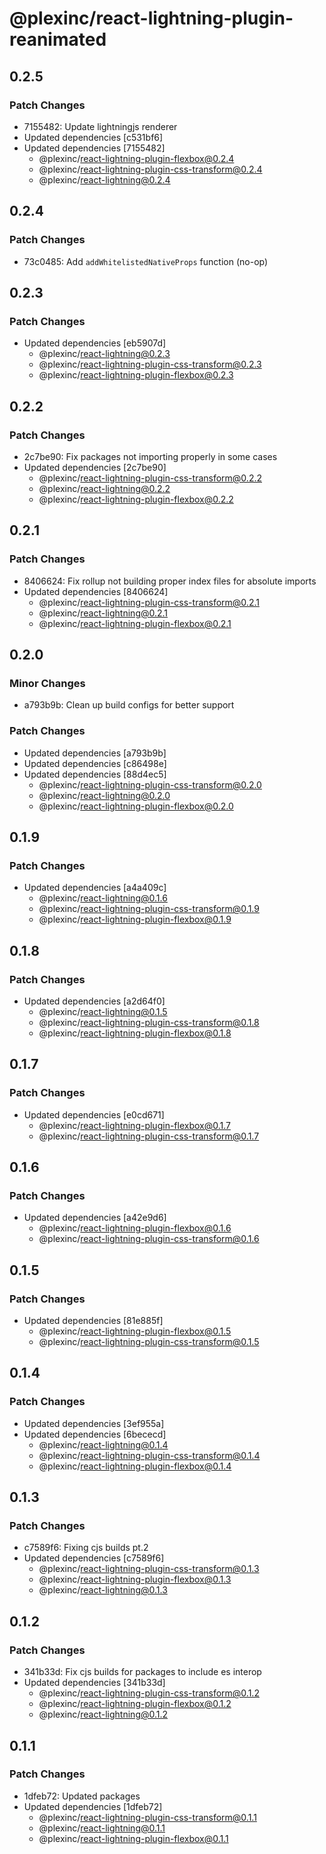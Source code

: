 # @plexinc/react-lightning-plugin-reanimated

## 0.2.5

### Patch Changes

- 7155482: Update lightningjs renderer
- Updated dependencies [c531bf6]
- Updated dependencies [7155482]
  - @plexinc/react-lightning-plugin-flexbox@0.2.4
  - @plexinc/react-lightning-plugin-css-transform@0.2.4
  - @plexinc/react-lightning@0.2.4

## 0.2.4

### Patch Changes

- 73c0485: Add `addWhitelistedNativeProps` function (no-op)

## 0.2.3

### Patch Changes

- Updated dependencies [eb5907d]
  - @plexinc/react-lightning@0.2.3
  - @plexinc/react-lightning-plugin-css-transform@0.2.3
  - @plexinc/react-lightning-plugin-flexbox@0.2.3

## 0.2.2

### Patch Changes

- 2c7be90: Fix packages not importing properly in some cases
- Updated dependencies [2c7be90]
  - @plexinc/react-lightning-plugin-css-transform@0.2.2
  - @plexinc/react-lightning@0.2.2
  - @plexinc/react-lightning-plugin-flexbox@0.2.2

## 0.2.1

### Patch Changes

- 8406624: Fix rollup not building proper index files for absolute imports
- Updated dependencies [8406624]
  - @plexinc/react-lightning-plugin-css-transform@0.2.1
  - @plexinc/react-lightning@0.2.1
  - @plexinc/react-lightning-plugin-flexbox@0.2.1

## 0.2.0

### Minor Changes

- a793b9b: Clean up build configs for better support

### Patch Changes

- Updated dependencies [a793b9b]
- Updated dependencies [c86498e]
- Updated dependencies [88d4ec5]
  - @plexinc/react-lightning-plugin-css-transform@0.2.0
  - @plexinc/react-lightning@0.2.0
  - @plexinc/react-lightning-plugin-flexbox@0.2.0

## 0.1.9

### Patch Changes

- Updated dependencies [a4a409c]
  - @plexinc/react-lightning@0.1.6
  - @plexinc/react-lightning-plugin-css-transform@0.1.9
  - @plexinc/react-lightning-plugin-flexbox@0.1.9

## 0.1.8

### Patch Changes

- Updated dependencies [a2d64f0]
  - @plexinc/react-lightning@0.1.5
  - @plexinc/react-lightning-plugin-css-transform@0.1.8
  - @plexinc/react-lightning-plugin-flexbox@0.1.8

## 0.1.7

### Patch Changes

- Updated dependencies [e0cd671]
  - @plexinc/react-lightning-plugin-flexbox@0.1.7
  - @plexinc/react-lightning-plugin-css-transform@0.1.7

## 0.1.6

### Patch Changes

- Updated dependencies [a42e9d6]
  - @plexinc/react-lightning-plugin-flexbox@0.1.6
  - @plexinc/react-lightning-plugin-css-transform@0.1.6

## 0.1.5

### Patch Changes

- Updated dependencies [81e885f]
  - @plexinc/react-lightning-plugin-flexbox@0.1.5
  - @plexinc/react-lightning-plugin-css-transform@0.1.5

## 0.1.4

### Patch Changes

- Updated dependencies [3ef955a]
- Updated dependencies [6bececd]
  - @plexinc/react-lightning@0.1.4
  - @plexinc/react-lightning-plugin-css-transform@0.1.4
  - @plexinc/react-lightning-plugin-flexbox@0.1.4

## 0.1.3

### Patch Changes

- c7589f6: Fixing cjs builds pt.2
- Updated dependencies [c7589f6]
  - @plexinc/react-lightning-plugin-css-transform@0.1.3
  - @plexinc/react-lightning-plugin-flexbox@0.1.3
  - @plexinc/react-lightning@0.1.3

## 0.1.2

### Patch Changes

- 341b33d: Fix cjs builds for packages to include es interop
- Updated dependencies [341b33d]
  - @plexinc/react-lightning-plugin-css-transform@0.1.2
  - @plexinc/react-lightning-plugin-flexbox@0.1.2
  - @plexinc/react-lightning@0.1.2

## 0.1.1

### Patch Changes

- 1dfeb72: Updated packages
- Updated dependencies [1dfeb72]
  - @plexinc/react-lightning-plugin-css-transform@0.1.1
  - @plexinc/react-lightning@0.1.1
  - @plexinc/react-lightning-plugin-flexbox@0.1.1
